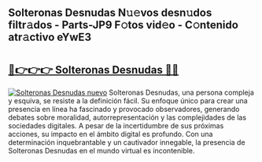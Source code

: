 ## Solteronas Desnudas N𝚞𝚎vos desn𝚞dos filtr𝚊dos - Parts-JP9 F𝚘tos vid𝚎o - C𝚘ntenido atr𝚊ctivo eYwE3

# <h2><a href="http://mb645hl.tromn.icu/?c=Solteronas+Desnudas">🔗👉👉👉 Solteronas Desnudas 🔗🔗</a></h2>

[![Solteronas Desnudas nuevo](https://i.imgur.com/pEAQMta.gif)](http://mb645hl.tromn.icu/?c=Solteronas+Desnudas)
Solteronas Desnudas, una persona compleja y esquiva, se resiste a la definición fácil. Su enfoque único para crear una presencia en línea ha fascinado y provocado observadores, generando debates sobre moralidad, autorrepresentación y las complejidades de las sociedades digitales. A pesar de la incertidumbre de sus próximas acciones, su impacto en el ámbito digital es profundo. Con una determinación inquebrantable y un cautivador innegable, la presencia de Solteronas Desnudas en el mundo virtual es incontenible.
